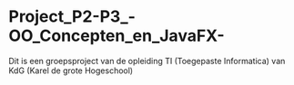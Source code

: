 # Project_P2-P3_-OO_Concepten_en_JavaFX-
Dit is een groepsproject van de opleiding TI (Toegepaste Informatica) van KdG (Karel de grote Hogeschool)
